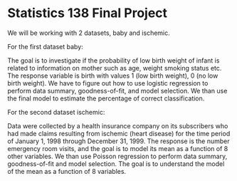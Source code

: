 # Statistics 138 Final Project


We will be working with 2 datasets, baby and ischemic. 

For the first dataset baby:

The goal is to investigate if the probability of low birth weight of infant is related to information on mother such as age, weight smoking status etc. The response variable is birth with values 1 (low birth weight), 0 (no low birth weight). We have to figure out how to use logistic regression to perform data summary, goodness-of-fit, and model selection. We than use the final model to estimate the percentage of correct classification.


For the second dataset ischemic:

Data were collected by a health insurance company on its subscribers who had made claims resulting from ischemic (heart disease) for the time period of January 1, 1998 through December 31, 1999. The response is the number emergency room visits, and the goal is to model its mean as a function of 8 other variables. We than use Poisson regression to perform data summary, goodness-of-fit and model selection. The goal is to understand the model of the mean as a function of 8 variables.
